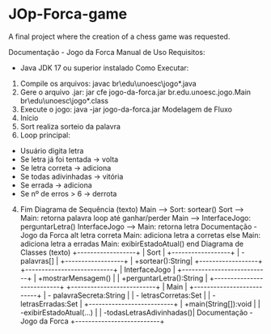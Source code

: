 # JOp-Forca-game
A final project where the creation of a chess game was requested.

Documentação - Jogo da Forca
Manual de Uso
Requisitos:
- Java JDK 17 ou superior instalado
Como Executar:
1. Compile os arquivos:
 javac br\edu\unoesc\jogo\*.java
2. Gere o arquivo .jar:
 jar cfe jogo-da-forca.jar br.edu.unoesc.jogo.Main br\edu\unoesc\jogo\*.class
3. Execute o jogo:
 java -jar jogo-da-forca.jar
Modelagem de Fluxo
1. Início
2. Sort realiza sorteio da palavra
3. Loop principal:
 - Usuário digita letra
 - Se letra já foi tentada -> volta
 - Se letra correta -> adiciona
 - Se todas adivinhadas -> vitória
 - Se errada -> adiciona
 - Se nº de erros > 6 -> derrota
4. Fim
Diagrama de Sequência (texto)
Main --> Sort: sortear()
Sort --> Main: retorna palavra
loop até ganhar/perder
 Main --> InterfaceJogo: perguntarLetra()
 InterfaceJogo --> Main: retorna letra
Documentação - Jogo da Forca
 alt letra correta
 Main: adiciona letra a corretas
 else
 Main: adiciona letra a erradas
 Main: exibirEstadoAtual()
end
Diagrama de Classes (texto)
+------------------+
| Sort |
+------------------+
| - palavras[] |
+------------------+
| +sortear():String|
+------------------+
+---------------------------+
| InterfaceJogo |
+---------------------------+
| +mostrarMensagem() |
| +perguntarLetra():String |
+---------------------------+
+--------------------------+
| Main |
+--------------------------+
| - palavraSecreta:String |
| - letrasCorretas:Set |
| - letrasErradas:Set |
+--------------------------+
| +main(String[]):void |
| -exibirEstadoAtual(...) |
| -todasLetrasAdivinhadas()|
Documentação - Jogo da Forca
+--------------------------+
